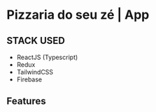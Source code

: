 # Pizzaria do seu zé | App

## STACK USED

- ReactJS (Typescript)
- Redux
- TailwindCSS
- Firebase

## Features
